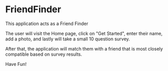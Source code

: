 # FriendFinder

This application acts as a Friend Finder

The user will visit the Home page, click on "Get Started", enter their name, add a photo, and lastly will take a small 10 question survey.

After that, the application will match them with a friend that is most closely compatible based on survey results.

Have Fun!